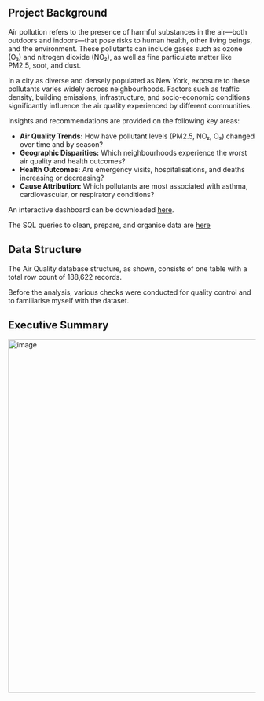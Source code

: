 ## Project Background

Air pollution refers to the presence of harmful substances in the air—both outdoors and indoors—that pose risks to human health, other living beings, and the environment. These pollutants can include gases such as ozone (O₃) and nitrogen dioxide (NO₂), as well as fine particulate matter like PM2.5, soot, and dust.

In a city as diverse and densely populated as New York, exposure to these pollutants varies widely across neighbourhoods. Factors such as traffic density, building emissions, infrastructure, and socio-economic conditions significantly influence the air quality experienced by different communities.

Insights and recommendations are provided on the following key areas:

- **Air Quality Trends:** How have pollutant levels (PM2.5, NO₂, O₃) changed over time and by season?
- **Geographic Disparities:** Which neighbourhoods experience the worst air quality and health outcomes?
- **Health Outcomes:** Are emergency visits, hospitalisations, and deaths increasing or decreasing?
-	**Cause Attribution:** Which pollutants are most associated with asthma, cardiovascular, or respiratory conditions?

An interactive dashboard can be downloaded [here](https://github.com/Shivi2599/Projects/blob/main/Air%20Quality/Air%20Quality%20Index.pbix).

The SQL queries to clean, prepare, and organise data are [here](https://github.com/Shivi2599/Projects/blob/main/Air%20Quality/Air%20Quality%20Data%20Cleaning.sql)

## Data Structure

The Air Quality database structure, as shown, consists of one table with a total row count of 188,622 records.

Before the analysis, various checks were conducted for quality control and to familiarise myself with the dataset. 

## Executive Summary

<img width="1270" height="719" alt="image" src="https://github.com/user-attachments/assets/5a7a3d81-3ecd-450f-9c91-e7cdeba54354" />

